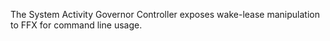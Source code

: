 The System Activity Governor Controller exposes wake-lease
manipulation to FFX for command line usage.

